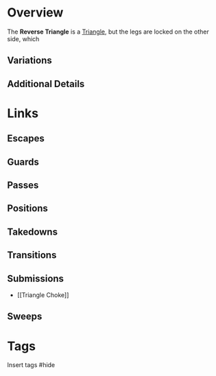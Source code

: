 # Overview
The **Reverse Triangle** is a [Triangle](obsidian://open?vault=Obsidian-BJJ-Notes&file=Submissions%2FTriangle%20Choke), but the legs are locked on the other side, which 
## Variations
## Additional Details
# Links
## Escapes
## Guards
## Passes
## Positions
## Takedowns
## Transitions
## Submissions
- [[Triangle Choke]]
## Sweeps
# Tags
Insert tags #hide